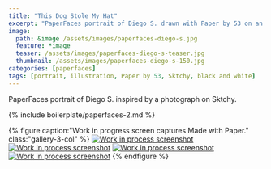 ```yaml
---
title: "This Dog Stole My Hat"
excerpt: "PaperFaces portrait of Diego S. drawn with Paper by 53 on an iPad."
image: 
  path: &image /assets/images/paperfaces-diego-s.jpg 
  feature: *image
  teaser: /assets/images/paperfaces-diego-s-teaser.jpg
  thumbnail: /assets/images/paperfaces-diego-s-150.jpg
categories: [paperfaces]
tags: [portrait, illustration, Paper by 53, Sktchy, black and white]
---
```


PaperFaces portrait of Diego S. inspired by a photograph on Sktchy.

{% include boilerplate/paperfaces-2.md %}

{% figure caption:"Work in progress screen captures Made with Paper." class:"gallery-3-col" %}
[![Work in process screenshot](/assets/images/paperfaces-diego-s-process-1-600.jpg)](/assets/images/paperfaces-diego-s-process-1-lg.jpg) [![Work in process screenshot](/assets/images/paperfaces-diego-s-process-2-600.jpg)](/assets/images/paperfaces-diego-s-process-2-lg.jpg) [![Work in process screenshot](/assets/images/paperfaces-diego-s-process-3-600.jpg)](/assets/images/paperfaces-diego-s-process-3-lg.jpg) [![Work in process screenshot](/assets/images/paperfaces-diego-s-process-4-600.jpg)](/assets/images/paperfaces-diego-s-process-4-lg.jpg)
{% endfigure %}

